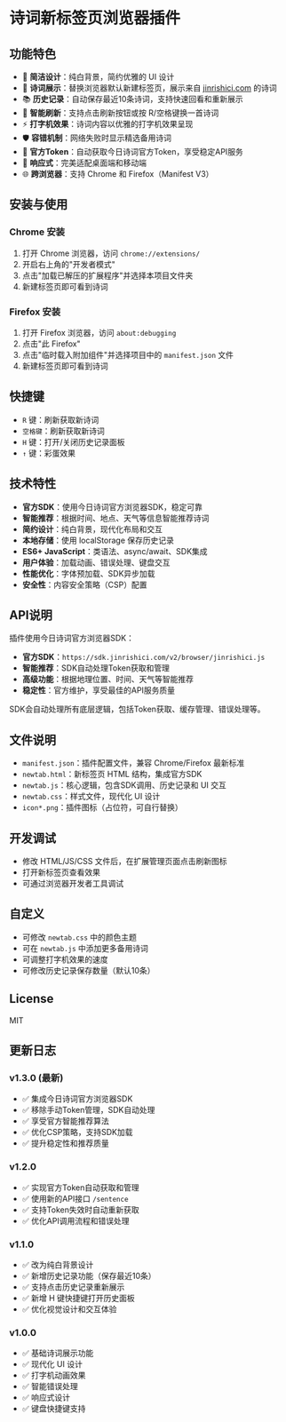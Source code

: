 # 诗词新标签页浏览器插件

## 功能特色
- 🎨 **简洁设计**：纯白背景，简约优雅的 UI 设计
- 📖 **诗词展示**：替换浏览器默认新建标签页，展示来自 [jinrishici.com](https://www.jinrishici.com/) 的诗词
- 📚 **历史记录**：自动保存最近10条诗词，支持快速回看和重新展示
- 🔄 **智能刷新**：支持点击刷新按钮或按 R/空格键换一首诗词
- ⚡ **打字机效果**：诗词内容以优雅的打字机效果呈现
- 🛡️ **容错机制**：网络失败时显示精选备用诗词
- 🔑 **官方Token**：自动获取今日诗词官方Token，享受稳定API服务
- 📱 **响应式**：完美适配桌面端和移动端
- 🌐 **跨浏览器**：支持 Chrome 和 Firefox（Manifest V3）

## 安装与使用

### Chrome 安装
1. 打开 Chrome 浏览器，访问 `chrome://extensions/`
2. 开启右上角的"开发者模式"
3. 点击"加载已解压的扩展程序"并选择本项目文件夹
4. 新建标签页即可看到诗词

### Firefox 安装  
1. 打开 Firefox 浏览器，访问 `about:debugging`
2. 点击"此 Firefox"
3. 点击"临时载入附加组件"并选择项目中的 `manifest.json` 文件
4. 新建标签页即可看到诗词

## 快捷键
- `R` 键：刷新获取新诗词
- `空格键`：刷新获取新诗词
- `H` 键：打开/关闭历史记录面板
- `↑` 键：彩蛋效果

## 技术特性
- **官方SDK**：使用今日诗词官方浏览器SDK，稳定可靠
- **智能推荐**：根据时间、地点、天气等信息智能推荐诗词
- **简约设计**：纯白背景，现代化布局和交互
- **本地存储**：使用 localStorage 保存历史记录
- **ES6+ JavaScript**：类语法、async/await、SDK集成
- **用户体验**：加载动画、错误处理、键盘交互
- **性能优化**：字体预加载、SDK异步加载
- **安全性**：内容安全策略（CSP）配置

## API说明
插件使用今日诗词官方浏览器SDK：
- **官方SDK**：`https://sdk.jinrishici.com/v2/browser/jinrishici.js`
- **智能推荐**：SDK自动处理Token获取和管理
- **高级功能**：根据地理位置、时间、天气等智能推荐
- **稳定性**：官方维护，享受最佳的API服务质量

SDK会自动处理所有底层逻辑，包括Token获取、缓存管理、错误处理等。

## 文件说明
- `manifest.json`：插件配置文件，兼容 Chrome/Firefox 最新标准
- `newtab.html`：新标签页 HTML 结构，集成官方SDK
- `newtab.js`：核心逻辑，包含SDK调用、历史记录和 UI 交互
- `newtab.css`：样式文件，现代化 UI 设计
- `icon*.png`：插件图标（占位符，可自行替换）

## 开发调试
- 修改 HTML/JS/CSS 文件后，在扩展管理页面点击刷新图标
- 打开新标签页查看效果
- 可通过浏览器开发者工具调试

## 自定义
- 可修改 `newtab.css` 中的颜色主题
- 可在 `newtab.js` 中添加更多备用诗词
- 可调整打字机效果的速度
- 可修改历史记录保存数量（默认10条）

## License
MIT

## 更新日志
### v1.3.0 (最新)
- ✅ 集成今日诗词官方浏览器SDK
- ✅ 移除手动Token管理，SDK自动处理
- ✅ 享受官方智能推荐算法
- ✅ 优化CSP策略，支持SDK加载
- ✅ 提升稳定性和推荐质量

### v1.2.0
- ✅ 实现官方Token自动获取和管理
- ✅ 使用新的API接口 `/sentence`
- ✅ 支持Token失效时自动重新获取
- ✅ 优化API调用流程和错误处理

### v1.1.0
- ✅ 改为纯白背景设计
- ✅ 新增历史记录功能（保存最近10条）
- ✅ 支持点击历史记录重新展示
- ✅ 新增 H 键快捷键打开历史面板
- ✅ 优化视觉设计和交互体验

### v1.0.0
- ✅ 基础诗词展示功能
- ✅ 现代化 UI 设计
- ✅ 打字机动画效果
- ✅ 智能错误处理
- ✅ 响应式设计
- ✅ 键盘快捷键支持
